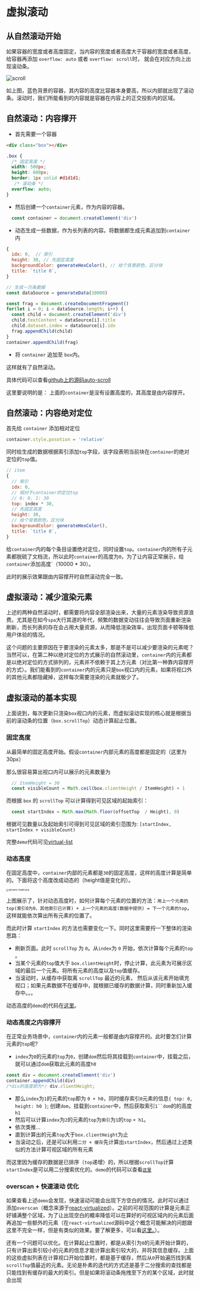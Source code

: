 # 虚拟滚动

## 从自然滚动开始

如果容器的宽度或者高度固定，当内容的宽度或者高度大于容器的宽度或者高度，给容器再添加 `overflow: auto` 或者 `overflow: scroll`时， 就会在对应方向上出现滚动条。

![scroll](imgs/scroll.drawio.svg)

如上图，蓝色背景的容器，其内容的高度比容器本身要高，所以内部就出现了滚动条。滚动时，我们所能看到的内容就是容器在内容上的正交投影内的区域。


## 自然滚动：内容撑开

- 首先需要一个容器

```html
<div class="box"></div>
```

```css
.box {
  /* 固定高度 */
  width: 500px;
  height: 600px;
  border: 1px solid #d1d1d1;
   /* 滚动条 */
  overflow: auto;
}
```

- 然后创建一个`container`元素，作为内容的容器。

```js
  const container = document.createElement('div')
```

- 动态生成一些数据，作为长列表的内容。将数据都生成元素追加到`container`内

```js
{
  idx: 0,  // 索引
  height: 30, // 先固定高度
  backgroundColor: generateHexColor(), // 给个背景颜色，区分块
  title: `title 0`,
}
```

```js
// 生成一万条数据
const dataSource = generateData(10000)

const frag = document.createDocumentFragment()
for(let i = 0; i < dataSource.length; i++) {
  const child = document.createElement('div')
  child.textContent = dataSource[i].title
  child.dataset.index = dataSource[i].idx
  frag.appendChild(child)
}
container.appendChild(frag)
```

- 将 `container` 追加至 `box`内。

这样就有了自然滚动。

具体代码可以查看[github上的源码auto-scroll](https://github.com/zhatongning/virtual-list/blob/master/01auto-scroll.js)


这里要说明的是： 上面的`container`是没有设置高度的，其高度是由内容撑开。

## 自然滚动：内容绝对定位


首先给 `container` 添加相对定位

```js
container.style.posotion = 'relative'
```

同时给生成的数据根据索引添加`top`字段，该字段表明当前块在`container`的绝对定位的`top`值。


```js
// item
{
  // 索引
  idx: 0,
  // 相对于container的定位top
  // 0: 0, 1: 30
  top: index * 30,
  // 先固定高度
  height: 30,
  // 给个背景颜色，区分块
  backgroundColor: generateHexColor(),
  title: `title 0`,
}
```

给`container`内的每个条目设置绝对定位，同时设置`top`。`container`内的所有子元素都脱硫了文档流，所以此时`container`的高度为`0`，为了让内容正常展示，给`container`添加高度`（10000 * 30）。

此时的展示效果跟由内容撑开时自然滚动完全一致。

## 虚拟滚动：减少渲染元素

上述的两种自然滚动时，都需要将内容全部渲染出来，大量的元素渲染导致资源浪费。尤其是在如今`spa`大行其道的年代，频繁的数据变动往往会导致页面重新渲染刷新，而长列表的存在会占用大量资源，从而降低渲染效率，出现页面卡顿等降低用户体验的情况。

这个问题的主要原因在于要渲染的元素太多，那是不是可以减少要渲染的元素呢？当然可以，在第二种以绝对定位的方式展示的自然滚动里，`container`内的元素都是以绝对定位的方式排列的，元素并不依赖于其上方元素（对比第一种靠内容撑开的方式）。我们能看到的`container`内的元素只是`box`视口内的元素，如果将视口外的其他元素都隐藏掉，这样每次需要渲染的元素就极少了。

## 虚拟滚动的基本实现

上面说到，每次更新只渲染`box`视口内的元素，而虚拟滚动实现的核心就是根据当前的滚动条的位置（`box.scrollTop`）动态计算起止位置。

### 固定高度

从最简单的固定高度开始。假设`container`内部元素的高度都是固定的（这里为30px）

那么很容易算出视口内可以展示的元素数量为

```js
  // ItemHeight = 30
  const visibleCount = Math.ceil(box.clientHeight / ItemHeight) + 1
```

而根据 `box` 的 `scrollTop` 可以计算得到可见区域的起始索引：

```js
  const startIndex = Math.max(Math.floor(offsetTop  / Height), 0)
```

根据可见数量以及起始索引可得到可见区域的索引范围为: `[startIndex, startIndex + visibleCount)`

完整`demo`代码可见[virtual-list](https://github.com/zhatongning/virtual-list/blob/master/02virtual-list.js)


### 动态高度

在固定高度中，`container`内部的元素都是`30`的固定高度，这样的高度计算是简单的。下面将这个高度改成动态的（height值是变化的）。

<img src="assets/dynamic-height.png" alt="idynamic-height.png" style="zoom:40%;" />


上图展示了，针对动态高度时，如何计算每个元素的位置的方法：`用上一个元素的top(索引0为0，其他索引已计算) + 上一个元素的高度(数据中提供) = 下一个元素的top`，这样就能依次算出所有元素的位置了。

而此时计算 `startIndex` 的方法也需要变化一下。同时这里需要捋一下整体的渲染思路：

- 刷新页面。此时 `scrollTop` 为 `0`。从`index`为 `0` 开始，依次计算每个元素的`top` 。
- 当某个元素的`top`值大于 `box.clientHeight`时，停止计算，此元素为可展示区域的最后一个元素。将所有元素的高度以及`top`值缓存。
- 当滚动时，从缓存中获取离 `scrollTop` 最近的元素， 然后从该元素开始填充视口；如果元素数据不在缓存中，就根据已缓存的数据计算，同时重新加入缓存中。。。

动态高度的`demo`的代码在[这里](https://github.com/zhatongning/virtual-list/blob/master/03virtual-list-dynamic-height.js)。

### 动态高度之内容撑开

在正常业务场景中，`container`内的元素一般都是由内容撑开的。此时要怎们计算元素的`top`呢?

-  `index`为`0`的元素的`top`为`0`，创建`dom`然后将其挂载到`container`中，挂载之后，就可以通过`dom`获取此元素的高度`h0`

```js
const div = document.createElement('div')
container.appendChild(div)
/*div的高度即为*/ div.clientHeight;
```

- 那么`index`为`1`的元素的`top`即为 `0 + h0`，同时缓存索引`0`元素的信息`{ top: 0, height: h0 }`; 创建`dom`，挂载到`container`中，然后获取索引`1``dom`的的高度`h1`
- 然后可以计算`index`为`2`的元素的`top`为`索引`为`1`的`top` `+ h1`。
- 依次类推...
- 直到计算出的元素`top`大于`box.clientHeight`为止
- 当滚动之后，还是可以利用`二分 + 缓存`先计算出`startIndex`，然后通过上述类似的方法计算可视区域的所有元素

而这里因为缓存的数据是已排序（`top`递增）的，所以根据`scrollTop`计算`startIndex`是可以用二分搜索优化的。`demo`的代码可以查看[`这里`](https://github.com/zhatongning/virtual-list/blob/master/04virtual-list-height-get-from-dom.js)

### overscan + 快速滚动 优化

如果查看上述`demo`会发现，快速滚动可能会出现下方空白的情况。此时可以通过添加`overscan`（概念来源于[react-virtualized](https://github.com/bvaughn/react-virtualized)）。之前的可视范围的计算是元素正好铺满整个区域，为了让出现空白的概率降低可以在算好的可视区域内的元素后面再追加一些额外的元素（在`react-virtualized`源码中这个概念可能解决的问题跟这里不完全一样，但是有类似的效果。要了解更多，可以看[这里。](https://github.com/bvaughn/react-virtualized/blob/master/docs/overscanUsage.md)）。


还有一个问题可以优化。在计算起止位置时，都是从索引为`0`的元素开始计算的，只有计算出索引较小的元素的信息才能计算出索引较大的，并将其信息缓存。上面的这些虚拟列表在计算视口开始位置时，都是基于缓存，然后从`0`开始遍历找到离`scrollTop`值最近的元素。无论是朴素的迭代的方式还是基于二分搜索的查找都是只能找到有缓存的最大的索引。但是如果将滚动条拖拽至下方的某个区域，此时就会出现












